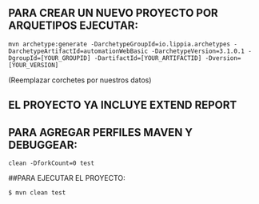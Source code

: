 ## PARA CREAR UN NUEVO PROYECTO POR ARQUETIPOS EJECUTAR:

```mvn archetype:generate -DarchetypeGroupId=io.lippia.archetypes -DarchetypeArtifactId=automationWebBasic -DarchetypeVersion=3.1.0.1 -DgroupId=[YOUR_GROUPID] -DartifactId=[YOUR_ARTIFACTID] -Dversion=[YOUR_VERSION]```

(Reemplazar corchetes por nuestros datos)

## EL PROYECTO YA INCLUYE EXTEND REPORT

## PARA AGREGAR PERFILES MAVEN Y DEBUGGEAR:

```clean -DforkCount=0 test```

##PARA EJECUTAR EL PROYECTO:

``` $ mvn clean test ```
